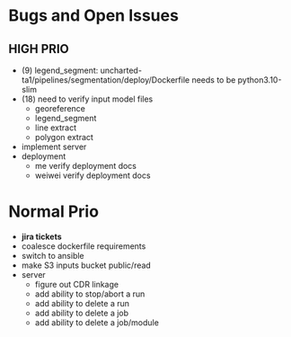 # Bugs and Open Issues

## HIGH PRIO

* (9) legend_segment: uncharted-ta1/pipelines/segmentation/deploy/Dockerfile needs to be python3.10-slim
* (18) need to verify input model files
   * georeference
   * legend_segment
   * line extract
   * polygon extract
* implement server
* deployment
   * me verify deployment docs
   * weiwei verify deployment docs


# Normal Prio

* **jira tickets**
* coalesce dockerfile requirements
* switch to ansible
* make S3 inputs bucket public/read
* server
   * figure out CDR linkage
   * add ability to stop/abort a run
   * add ability to delete a run
   * add ability to delete a job
   * add ability to delete a job/module
